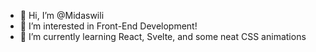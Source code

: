 - 👋 Hi, I’m @Midaswili
- 👀 I’m interested in Front-End Development!
- 🌱 I’m currently learning React, Svelte, and some neat CSS animations


<!---
Midaswili/Midaswili is a ✨ special ✨ repository because its `README.md` (this file) appears on your GitHub profile.
You can click the Preview link to take a look at your changes.
--->
